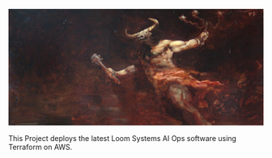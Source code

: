 ![Intro](./docs/minotaur.png)

This Project deploys the latest Loom Systems AI Ops software using Terraform on AWS.